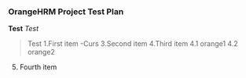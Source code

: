 ### OrangeHRM Project Test Plan 
**Test** 
*Test*


>Test
1.First item
-Curs
3.Second item
4.Third item
>4.1 orange1
>4.2 orange2
5. Fourth item
